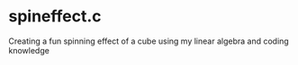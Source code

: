 # spineffect.c
Creating a fun spinning effect of a cube using my linear algebra and coding knowledge
